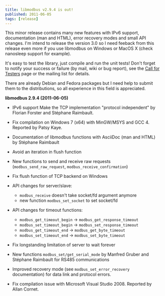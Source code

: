 ```yaml
---
title: libmodbus v2.9.4 is out!
published: 2011-06-05
tags: [release]
---
```


This minor release contains many new features with IPv6 support, documentation
(man and HTML), error recovery modes and small API changes. I'm intend to
release the version 3.0 so I need feeback from this release even more if you use
libmodbus on Windows or MacOS X (check nanosleep support for example).

It's easy to test the library, just compile and run the unit tests! Don't forget
to notify your success or failure (by mail, wiki or bug report), see the
[Call for Testers](https://github.com/stephane/libmodbus/wiki/Call-for-Testers) page or the mailing list for details.

There are already Debian and Fedora packages but I need help to submit them to
the distributions, so all experience in this field is appreciated.

**libmodbus 2.9.4 (2011-06-05)**

- IPv6 support Make the TCP implementation "protocol independent" by
  Florian Forster and Stéphane Raimbault.
- Fix compilation on Windows 7 (x64) with MinGW/MSYS and GCC 4.
  Reported by Patsy Kaye.
- Documentation of libmodbus functions with AsciiDoc (man and HTML) by
  Stéphane Raimbault
- Avoid an iteration in flush function
- New functions to send and receive raw requests
  (`modbus_send_raw_request`, `modbus_receive_confirmation`)
- Fix flush function of TCP backend on Windows
- API changes for server/slave:

    - `modbus_receive` doesn't take socket/fd argument anymore
    - new function `modbus_set_socket` to set socket/fd

- API changes for timeout functions:

    - `modbus_get_timeout_begin` -> `modbus_get_response_timeout`
    - `modbus_set_timeout_begin` -> `modbus_set_response_timeout`
    - `modbus_get_timeout_end` -> `modbus_get_byte_timeout`
    - `modbus_set_timeout_end` -> `modbus_set_byte_timeout`

- Fix longstanding limitation of server to wait forever
- New functions `modbus_set/get_serial_mode` by Manfred Gruber and
  Stéphane Raimbault for RS485 communications
- Improved recovery mode (see `modbus_set_error_recovery`
  documentation) for data link and protocol errors.
- Fix compilation issue with Microsoft Visual Studio 2008. Reported by
  Allan Cornet.
